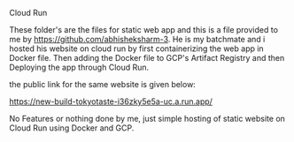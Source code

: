 ﻿Cloud Run

These folder's are the files for static web app and this is a file provided to me by https://github.com/abhisheksharm-3.
He is my batchmate and i hosted his website on cloud run by first containerizing the web app in Docker file.
Then adding the Docker file to GCP's Artifact Registry and then Deploying the app through Cloud Run.

the public link for the same website is given below:

https://new-build-tokyotaste-i36zky5e5a-uc.a.run.app/

No Features or nothing done by me, just simple hosting of static website on Cloud Run using Docker and GCP.

